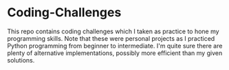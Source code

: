 # Coding-Challenges

This repo contains coding challenges which I taken as practice to hone my programming skills. Note that these were personal projects as I practiced Python programming from beginner to intermediate. I'm quite sure there are plenty of alternative implementations, possibly more efficient than my given solutions.
